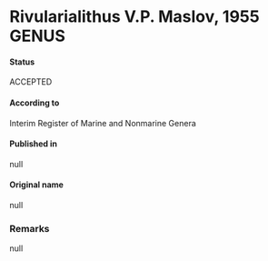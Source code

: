 Rivularialithus V.P. Maslov, 1955 GENUS
=======

#### Status
ACCEPTED

#### According to
Interim Register of Marine and Nonmarine Genera

#### Published in
null

#### Original name
null

### Remarks
null